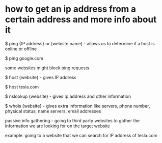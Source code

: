 # how to get an ip address from a certain address and more info about it


$ ping {IP address} or {website name} - allows us to determine if a host is online or offline

$ ping google.com

some websites might block ping requests

$ host {website} - gives IP address

$ host tesla.com

$ nslookup {website} - gives Ip address and other information

$ whois {website} - gives extra information like servers, phone number, physical status, name servers, email addresses

passive info gathering - going to third party websites to gather the information we are looking for on the target website

example: going to a website that we can search for IP address of tesla.com




